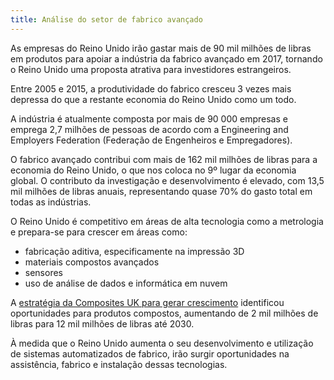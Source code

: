 ```yaml
---
title: Análise do setor de fabrico avançado
---
```


As empresas do Reino Unido irão gastar mais de 90 mil milhões de libras em produtos para apoiar a indústria da fabrico avançado em 2017, tornando o Reino Unido uma proposta atrativa para investidores estrangeiros.

Entre 2005 e 2015, a produtividade do fabrico cresceu 3 vezes mais depressa do que a restante economia do Reino Unido como um todo.

A indústria é atualmente composta por mais de 90 000 empresas e emprega 2,7 milhões de pessoas de acordo com a Engineering and Employers Federation (Federação de Engenheiros e Empregadores).

O fabrico avançado contribui com mais de 162 mil milhões de libras para a economia do Reino Unido, o que nos coloca no 9º lugar da economia global. O contributo da investigação e desenvolvimento é elevado, com 13,5 mil milhões de libras anuais, representando quase 70% do gasto total em todas as indústrias.

O Reino Unido é competitivo em áreas de alta tecnologia como a metrologia e prepara-se para crescer em áreas como:

- fabricação aditiva, especificamente na impressão 3D
- materiais compostos avançados
- sensores
- uso de análise de dados e informática em nuvem

A [estratégia da Composites UK para gerar crescimento](https://compositesuk.co.uk/system/files/documents/Strategy%20final%20version_1.pdf) identificou oportunidades para produtos compostos, aumentando de 2 mil milhões de libras para 12 mil milhões de libras até 2030.

À medida que o Reino Unido aumenta o seu desenvolvimento e utilização de sistemas automatizados de fabrico, irão surgir oportunidades na assistência, fabrico e instalação dessas tecnologias.